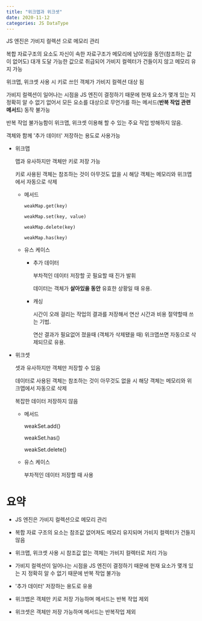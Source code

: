 ```yaml
---
title: "위크맵과 위크셋"
date: 2020-11-12
categories: JS DataType
---
```


JS 엔진은 가비지 컬렉션 으로 메모리 관리

복합 자료구조의 요소도 자신이 속한 자료구조가 메모리에 남아있을 동안(참조하는 값이 없어도) 대개 도달 가능한 값으로 취급되어 가비지 컬렉터가 건들이지 않고 메모리 유지 가능

위크맵, 위크셋 사용 시 키로 쓰인 객체가 가비지 컬렉션 대상 됨

가비지 컬렉션이 일어나는 시점을 JS 엔진이 결정하기 때문에 현재 요소가 몇개 있는 지 정확히 알 수 없기 없어서 모든 요소를 대상으로 무언가를 하는 메서드(**반복 작업 관련 메서드**) 동작 불가능

반복 작업 불가능함이 위크맵, 위크셋 이용해 할 수 있는 주요 작업 방해하지 않음.

객체와 함께 '추가 데이터' 저장하는 용도로 사용가능

- 위크맵

  맵과 유사하지만 객체만 키로 저장 가능

  키로 사용된 객체는 참조하는 것이 아무것도 없을 시 해당 객체는 메모리와 위크맵에서 자동으로 삭제

  - 메서드

        weakMap.get(key)

        weakMap.set(key, value)

        weakMap.delete(key)

        weakMap.has(key)

  - 유스 케이스

    - 추가 데이터

      부차적인 데이터 저장할 곳 필요할 때 진가 발휘

      데이터는 객체가 **살아있을 동안** 유효한 상황일 때 유용.

    - 캐싱

      시간이 오래 걸리는 작업의 결과를 저장해서 연산 시간과 비용 절약할때 쓰는 기법.

      연산 결과가 필요없어 졌을때 (객체가 삭제됐을 때) 위크맵쓰면 자동으로 삭제되므로 유용.

- 위크셋

  셋과 유사하지만 객체만 저장할 수 있음

  데이터로 사용된 객체는 참조하는 것이 아무것도 없을 시 해당 객체는 메모리와 위크맵에서 자동으로 삭제

  복잡한 데이터 저장하지 않음

  - 메서드

    weakSet.add()

    weakSet.has()

    weakSet.delete()

  - 유스 케이스

    부차적인 데이터 저장할 때 사용

# 요약

- JS 엔진은 가비지 컬렉션으로 메모리 관리

- 복합 자료 구조의 요소는 참조값 없어져도 메모리 유지되며 가비지 컬렉터가 건들지 않음

- 위크맵, 위크셋 사용 시 참조값 없는 객체는 가비지 컬렉터로 처리 가능

- 가비지 컬렉션이 일어나는 시점을 JS 엔진이 결정하기 때문에 현재 요소가 몇개 있는 지 정확히 알 수 없기 때문에 반복 작업 불가능

- '추가 데이터' 저장하는 용도로 유용

- 위크뱁은 객체만 키로 저장 가능하며 메서드는 반복 작업 제외

- 위크셋은 객체만 저장 가능하며 메서드는 반복작업 제외
